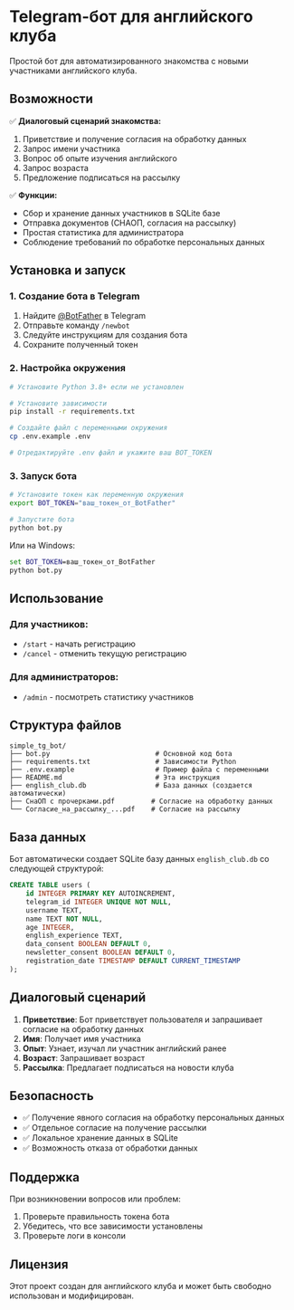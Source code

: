 # Telegram-бот для английского клуба

Простой бот для автоматизированного знакомства с новыми участниками английского клуба.

## Возможности

✅ **Диалоговый сценарий знакомства:**
1. Приветствие и получение согласия на обработку данных
2. Запрос имени участника
3. Вопрос об опыте изучения английского
4. Запрос возраста
5. Предложение подписаться на рассылку

✅ **Функции:**
- Сбор и хранение данных участников в SQLite базе
- Отправка документов (СНАОП, согласия на рассылку)
- Простая статистика для администратора
- Соблюдение требований по обработке персональных данных

## Установка и запуск

### 1. Создание бота в Telegram

1. Найдите [@BotFather](https://t.me/BotFather) в Telegram
2. Отправьте команду `/newbot`
3. Следуйте инструкциям для создания бота
4. Сохраните полученный токен

### 2. Настройка окружения

```bash
# Установите Python 3.8+ если не установлен

# Установите зависимости
pip install -r requirements.txt

# Создайте файл с переменными окружения
cp .env.example .env

# Отредактируйте .env файл и укажите ваш BOT_TOKEN
```

### 3. Запуск бота

```bash
# Установите токен как переменную окружения
export BOT_TOKEN="ваш_токен_от_BotFather"

# Запустите бота
python bot.py
```

Или на Windows:
```cmd
set BOT_TOKEN=ваш_токен_от_BotFather
python bot.py
```

## Использование

### Для участников:
- `/start` - начать регистрацию
- `/cancel` - отменить текущую регистрацию

### Для администраторов:
- `/admin` - посмотреть статистику участников

## Структура файлов

```
simple_tg_bot/
├── bot.py                          # Основной код бота
├── requirements.txt                # Зависимости Python
├── .env.example                    # Пример файла с переменными
├── README.md                       # Эта инструкция
├── english_club.db                 # База данных (создается автоматически)
├── СнаОП с прочерками.pdf         # Согласие на обработку данных
└── Согласие_на_рассылку_...pdf    # Согласие на рассылку
```

## База данных

Бот автоматически создает SQLite базу данных `english_club.db` со следующей структурой:

```sql
CREATE TABLE users (
    id INTEGER PRIMARY KEY AUTOINCREMENT,
    telegram_id INTEGER UNIQUE NOT NULL,
    username TEXT,
    name TEXT NOT NULL,
    age INTEGER,
    english_experience TEXT,
    data_consent BOOLEAN DEFAULT 0,
    newsletter_consent BOOLEAN DEFAULT 0,
    registration_date TIMESTAMP DEFAULT CURRENT_TIMESTAMP
);
```

## Диалоговый сценарий

1. **Приветствие**: Бот приветствует пользователя и запрашивает согласие на обработку данных
2. **Имя**: Получает имя участника
3. **Опыт**: Узнает, изучал ли участник английский ранее
4. **Возраст**: Запрашивает возраст
5. **Рассылка**: Предлагает подписаться на новости клуба

## Безопасность

- ✅ Получение явного согласия на обработку персональных данных
- ✅ Отдельное согласие на получение рассылки
- ✅ Локальное хранение данных в SQLite
- ✅ Возможность отказа от обработки данных

## Поддержка

При возникновении вопросов или проблем:
1. Проверьте правильность токена бота
2. Убедитесь, что все зависимости установлены
3. Проверьте логи в консоли

## Лицензия

Этот проект создан для английского клуба и может быть свободно использован и модифицирован.